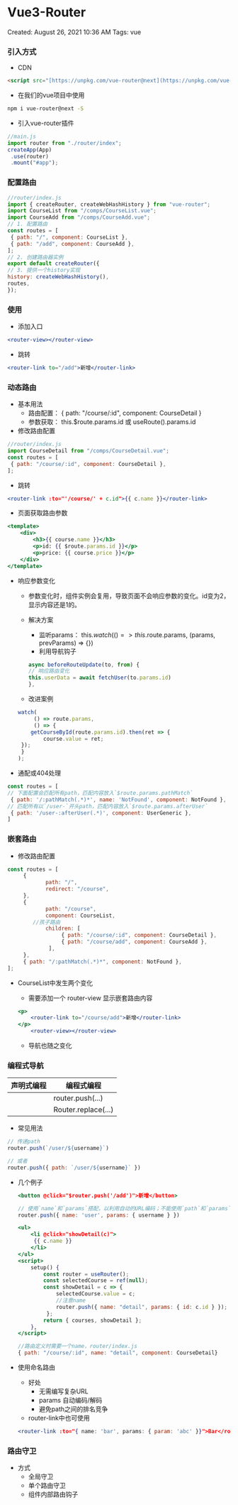 # Vue3-Router

Created: August 26, 2021 10:36 AM
Tags: vue

### 引入方式

- CDN

```html
<script src="[https://unpkg.com/vue-router@next](https://unpkg.com/vue-router@next)"></script>
```

- 在我们的vue项⽬中使⽤

```bash
npm i vue-router@next -S
```

- 引⼊vue-router插件

```jsx
//main.js
import router from "./router/index";
createApp(App)
 .use(router)
 .mount("#app");
```

### 配置路由

```jsx
//router/index.js
import { createRouter, createWebHashHistory } from "vue-router";
import CourseList from "/comps/CourseList.vue";
import CourseAdd from "/comps/CourseAdd.vue";
// 1. 配置路由
const routes = [
 { path: "/", component: CourseList },
 { path: "/add", component: CourseAdd },
];
// 2. 创建路由器实例
export default createRouter({
// 3. 提供⼀个history实现
history: createWebHashHistory(),
routes,
});
```

### 使用

- 添加⼊⼝

```jsx
<router-view></router-view>
```

- 跳转

```jsx
<router-link to="/add">新增</router-link>
```

### 动态路由

- 基本⽤法
    - 路由配置： { path: "/course/:id", component: CourseDetail }
    - 参数获取： this.$route.params.id 或 useRoute().params.id
- 修改路由配置

```jsx
//router/index.js
import CourseDetail from "/comps/CourseDetail.vue";
const routes = [
 { path: "/course/:id", component: CourseDetail },
];
```

- 跳转

```jsx
<router-link :to="'/course/' + c.id">{{ c.name }}</router-link>
```

- 页面获取路由参数

```jsx
<template> 
	<div> 
		<h3>{{ course.name }}</h3> 
		<p>id: {{ $route.params.id }}</p> 
		<p>price: {{ course.price }}</p>
	</div>
</template>
```

- 响应参数变化
    - 参数变化时，组件实例会复⽤，导致⻚⾯不会响应参数的变化。id变为2，显示内容还是1的。
    - 解决方案
        - 监听params： this.$watch(() => this.$route.params, (params, prevParams) => {})
        - 利⽤导航钩⼦
        
        ```jsx
        async beforeRouteUpdate(to, from) {
        // 响应路由变化
        this.userData = await fetchUser(to.params.id)
        },
        ```
        
    - 改进案例
    
    ```jsx
    watch(
    	 () => route.params,
    	 () => {
    	getCourseById(route.params.id).then(ret => {
    		course.value = ret;
     });
     }
    );
    ```
    
- 通配或404处理

```jsx
const routes = [
// 下⾯配置会匹配所有path，匹配内容放⼊`$route.params.pathMatch`
 { path: '/:pathMatch(.*)*', name: 'NotFound', component: NotFound },
// 匹配所有以`/user-`开头path，匹配内容放⼊`$route.params.afterUser`
 { path: '/user-:afterUser(.*)', component: UserGeneric },
]
```

### 嵌套路由

- 修改路由配置

```jsx
const routes = [
	 {
			path: "/",
			redirect: "/course",
	 },
	 {
			path: "/course",
			component: CourseList,
		//孩子路由
			children: [
				 { path: "/course/:id", component: CourseDetail },
				 { path: "/course/add", component: CourseAdd },
			 ],
	 },
	 { path: "/:pathMatch(.*)*", component: NotFound },
];
```

- CourseList中发⽣两个变化
    - 需要添加⼀个 router-view 显示嵌套路由内容
    
    ```jsx
    <p>
    	<router-link to="/course/add">新增</router-link>
    </p> 
    	<router-view></router-view>
    ```
    
    - 导航也随之变化

### 编程式导航

| 声明式编程                         | 编程式编程           |
| -------------------------------- | ------------------- |
| <router-link :to="/home"/>         | router.push(...)    |
| <router-link :to="/home" replace/> | Router.replace(...) |



- 常见用法

```jsx
// 传递path
router.push(`/user/${username}`)

// 或者
router.push({ path: `/user/${username}` })
```

- 几个例子
  
    ```jsx
    <button @click="$router.push('/add')">新增</button>
    ```
    
    ```jsx
    // 使⽤`name`和`params`搭配，以利⽤⾃动的URL编码；不能使⽤`path`和`params`搭配
    router.push({ name: 'user', params: { username } })
    ```
    
    ```jsx
    <ul>
    	<li @click="showDetail(c)">
    	 {{ c.name }}
    	</li>
    </ul>
    <script>
    	setup() {
    		const router = useRouter();
    		const selectedCourse = ref(null);
    		const showDetail = c => {
    			selectedCourse.value = c;
    			//注意name
    			router.push({ name: "detail", params: { id: c.id } });
    		 };
    		return { courses, showDetail };
    	},
    </script>
    
    //路由定义时需要⼀个name，router/index.js
    { path: "/course/:id", name: "detail", component: CourseDetail}
    ```
    
- 使用命名路由
    - 好处
        - ⽆需编写复杂URL
        - params ⾃动编码/解码
        - 避免path之间的排名竞争
    - router-link中也可使⽤
    
    ```jsx
    <router-link :to="{ name: 'bar', params: { param: 'abc' }}">Bar</router-link>
    ```
    

### 路由守卫

- 方式
    - 全局守卫
    - 单个路由守卫
    - 组件内部路由钩子